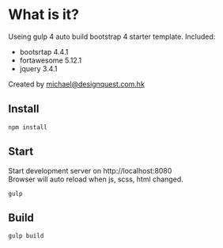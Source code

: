 # What is it?

Useing gulp 4 auto build bootstrap 4 starter template.
Included:
- bootsrtap 4.4.1
- fortawesome 5.12.1
- jquery 3.4.1

Created by michael@designquest.com.hk

## Install
    npm install
    
## Start
Start development server on http://localhost:8080<br>
Browser will auto reload when js, scss, html changed.

    gulp

## Build

    gulp build


